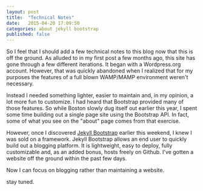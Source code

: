 ```yaml
---
layout: post
title:  "Technical Notes"
date:   2015-04-20 17:09:50
categories: about jekyll bootstrap
published: false
---
```

<body>
<p>So I feel that I should add a few technical notes to this blog now that this is off the ground. As alluded to in my first post a few months ago, this site has gone through a few different iterations. It began with a Wordpress.org account. However, that was quickly abandoned when I realized that for my purposes the features of a full blown WAMP/MAMP environment weren't necessary.</p>

<p>Instead I needed something lighter, easier to maintain and, in my opinion, a lot more fun to customize. I had heard that Bootstrap provided many of those features. So while Boston slowly dug itself out earlier this year, I spent some time building out a single page site using the Bootstrap API. In fact, some of what you see on the "about" page comes from that exercise. </p>

<p> However, once I discovered <a href="http://jekyllbootstrap.com/">Jekyll Bootstrap</a> earlier this weekend, I knew I was sold on a framework. Jekyll Bootstrap allows an end user to quickly build out a blogging platform. It is lightweight, easy to deploy, fully customizable and, as an added bonus, hosts freely on Github. I've gotten a website off the ground within the past few days. </p>

<p>Now I can focus on blogging rather than maintaining a website.</p>

<p>stay tuned.</p>

</body>



[jekyll]:      http://jekyllrb.com
[jekyll-gh]:   https://github.com/jekyll/jekyll
[jekyll-help]: https://github.com/jekyll/jekyll-help
